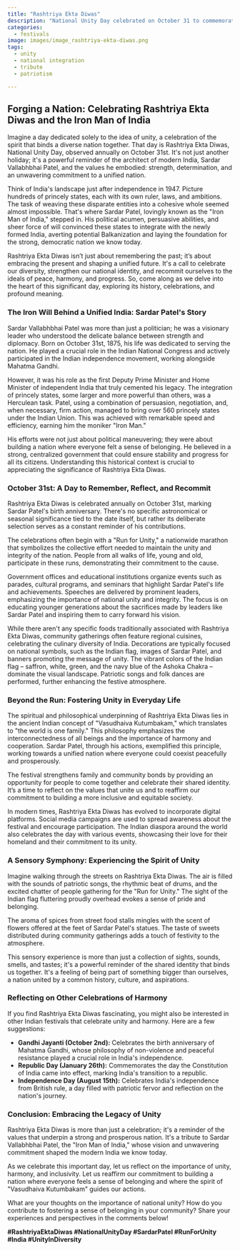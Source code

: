```yaml
---
title: "Rashtriya Ekta Diwas"
description: "National Unity Day celebrated on October 31 to commemorate the birth anniversary of Sardar Vallabhbhai Patel."
categories:
  - festivals
image: images/image_rashtriya-ekta-diwas.png
tags:
  - unity
  - national integration
  - tribute
  - patriotism

---
```


## Forging a Nation: Celebrating Rashtriya Ekta Diwas and the Iron Man of India

Imagine a day dedicated solely to the idea of unity, a celebration of the spirit that binds a diverse nation together. That day is Rashtriya Ekta Diwas, National Unity Day, observed annually on October 31st. It's not just another holiday; it's a powerful reminder of the architect of modern India, Sardar Vallabhbhai Patel, and the values he embodied: strength, determination, and an unwavering commitment to a unified nation.

Think of India's landscape just after independence in 1947. Picture hundreds of princely states, each with its own ruler, laws, and ambitions. The task of weaving these disparate entities into a cohesive whole seemed almost impossible. That's where Sardar Patel, lovingly known as the "Iron Man of India," stepped in. His political acumen, persuasive abilities, and sheer force of will convinced these states to integrate with the newly formed India, averting potential Balkanization and laying the foundation for the strong, democratic nation we know today.

Rashtriya Ekta Diwas isn’t just about remembering the past; it’s about embracing the present and shaping a unified future. It's a call to celebrate our diversity, strengthen our national identity, and recommit ourselves to the ideals of peace, harmony, and progress. So, come along as we delve into the heart of this significant day, exploring its history, celebrations, and profound meaning.

### The Iron Will Behind a Unified India: Sardar Patel's Story

Sardar Vallabhbhai Patel was more than just a politician; he was a visionary leader who understood the delicate balance between strength and diplomacy. Born on October 31st, 1875, his life was dedicated to serving the nation. He played a crucial role in the Indian National Congress and actively participated in the Indian independence movement, working alongside Mahatma Gandhi.

However, it was his role as the first Deputy Prime Minister and Home Minister of independent India that truly cemented his legacy. The integration of princely states, some larger and more powerful than others, was a Herculean task. Patel, using a combination of persuasion, negotiation, and, when necessary, firm action, managed to bring over 560 princely states under the Indian Union. This was achieved with remarkable speed and efficiency, earning him the moniker "Iron Man."

His efforts were not just about political maneuvering; they were about building a nation where everyone felt a sense of belonging. He believed in a strong, centralized government that could ensure stability and progress for all its citizens. Understanding this historical context is crucial to appreciating the significance of Rashtriya Ekta Diwas.

### October 31st: A Day to Remember, Reflect, and Recommit

Rashtriya Ekta Diwas is celebrated annually on October 31st, marking Sardar Patel's birth anniversary. There's no specific astronomical or seasonal significance tied to the date itself, but rather its deliberate selection serves as a constant reminder of his contributions.

The celebrations often begin with a "Run for Unity," a nationwide marathon that symbolizes the collective effort needed to maintain the unity and integrity of the nation. People from all walks of life, young and old, participate in these runs, demonstrating their commitment to the cause.

Government offices and educational institutions organize events such as parades, cultural programs, and seminars that highlight Sardar Patel's life and achievements. Speeches are delivered by prominent leaders, emphasizing the importance of national unity and integrity. The focus is on educating younger generations about the sacrifices made by leaders like Sardar Patel and inspiring them to carry forward his vision.

While there aren't any specific foods traditionally associated with Rashtriya Ekta Diwas, community gatherings often feature regional cuisines, celebrating the culinary diversity of India. Decorations are typically focused on national symbols, such as the Indian flag, images of Sardar Patel, and banners promoting the message of unity. The vibrant colors of the Indian flag – saffron, white, green, and the navy blue of the Ashoka Chakra – dominate the visual landscape. Patriotic songs and folk dances are performed, further enhancing the festive atmosphere.

### Beyond the Run: Fostering Unity in Everyday Life

The spiritual and philosophical underpinning of Rashtriya Ekta Diwas lies in the ancient Indian concept of "Vasudhaiva Kutumbakam," which translates to "the world is one family." This philosophy emphasizes the interconnectedness of all beings and the importance of harmony and cooperation. Sardar Patel, through his actions, exemplified this principle, working towards a unified nation where everyone could coexist peacefully and prosperously.

The festival strengthens family and community bonds by providing an opportunity for people to come together and celebrate their shared identity. It’s a time to reflect on the values that unite us and to reaffirm our commitment to building a more inclusive and equitable society.

In modern times, Rashtriya Ekta Diwas has evolved to incorporate digital platforms. Social media campaigns are used to spread awareness about the festival and encourage participation. The Indian diaspora around the world also celebrates the day with various events, showcasing their love for their homeland and their commitment to its unity.

### A Sensory Symphony: Experiencing the Spirit of Unity

Imagine walking through the streets on Rashtriya Ekta Diwas. The air is filled with the sounds of patriotic songs, the rhythmic beat of drums, and the excited chatter of people gathering for the "Run for Unity." The sight of the Indian flag fluttering proudly overhead evokes a sense of pride and belonging.

The aroma of spices from street food stalls mingles with the scent of flowers offered at the feet of Sardar Patel's statues. The taste of sweets distributed during community gatherings adds a touch of festivity to the atmosphere.

This sensory experience is more than just a collection of sights, sounds, smells, and tastes; it's a powerful reminder of the shared identity that binds us together. It's a feeling of being part of something bigger than ourselves, a nation united by a common history, culture, and aspirations.

### Reflecting on Other Celebrations of Harmony

If you find Rashtriya Ekta Diwas fascinating, you might also be interested in other Indian festivals that celebrate unity and harmony. Here are a few suggestions:

*   **Gandhi Jayanti (October 2nd):** Celebrates the birth anniversary of Mahatma Gandhi, whose philosophy of non-violence and peaceful resistance played a crucial role in India's independence.
*   **Republic Day (January 26th):** Commemorates the day the Constitution of India came into effect, marking India's transition to a republic.
*   **Independence Day (August 15th):** Celebrates India's independence from British rule, a day filled with patriotic fervor and reflection on the nation's journey.

### Conclusion: Embracing the Legacy of Unity

Rashtriya Ekta Diwas is more than just a celebration; it's a reminder of the values that underpin a strong and prosperous nation. It's a tribute to Sardar Vallabhbhai Patel, the "Iron Man of India," whose vision and unwavering commitment shaped the modern India we know today.

As we celebrate this important day, let us reflect on the importance of unity, harmony, and inclusivity. Let us reaffirm our commitment to building a nation where everyone feels a sense of belonging and where the spirit of "Vasudhaiva Kutumbakam" guides our actions.

What are your thoughts on the importance of national unity? How do you contribute to fostering a sense of belonging in your community? Share your experiences and perspectives in the comments below!

**#RashtriyaEktaDiwas #NationalUnityDay #SardarPatel #RunForUnity #India #UnityInDiversity**

